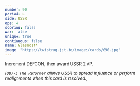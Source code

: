 ```yaml
---
number: 90
period: L
side: USSR
ops: 4
scoring: false
war: false
unique: true
continuous: false
name: Glasnost*
image: "https://twistrug.jjt.io/images/cards/090.jpg"
---
```

Increment DEFCON, then award USSR 2 VP.

*(`087-L The Reformer` allows USSR to spread influence or perform realignments when this card is resolved.)*

